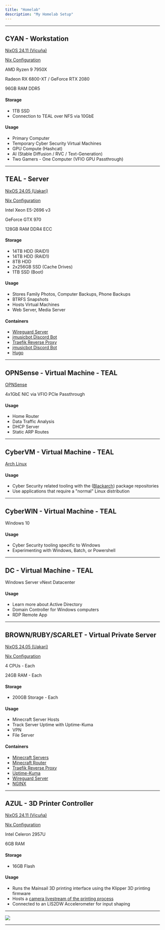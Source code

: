 ```yaml
---
title: "Homelab"
description: "My Homelab Setup"
---
```


---
## CYAN - Workstation

[NixOS 24.11 (Vicuña)](https://nixos.org/)

[Nix Configuration](https://github.com/CollinDewey/nix-config)

AMD Ryzen 9 7950X

Radeon RX 6800-XT / GeForce RTX 2080

96GB RAM DDR5

#### Storage
 - 1TB SSD
 - Connection to TEAL over NFS via 10GbE

#### Usage
 - Primary Computer
 - Temporary Cyber Security Virtual Machines
 - GPU Compute (Hashcat)
 - AI (Stable Diffusion / RVC / Text-Generation)
 - Two Gamers - One Computer (VFIO GPU Passthrough)

---
## TEAL - Server

[NixOS 24.05 (Uakari)](https://nixos.org/)

[Nix Configuration](https://github.com/CollinDewey/nix-config)

Intel Xeon E5-2696 v3

GeForce GTX 970

128GB RAM DDR4 ECC

#### Storage
 - 14TB HDD (RAID1)
 - 14TB HDD (RAID1)
 - 8TB HDD
 - 2x256GB SSD (Cache Drives)
 - 1TB SSD (Boot)

#### Usage
 - Stores Family Photos, Computer Backups, Phone Backups
 - BTRFS Snapshots
 - Hosts Virtual Machines
 - Web Server, Media Server

#### Containers
 - [Wireguard Server](https://github.com/linuxserver/docker-wireguard)
 - [jmusicbot Discord Bot](https://jmusicbot.com/)
 - [Traefik Reverse Proxy](https://github.com/traefik/traefik-library-image)
 - [jmusicbot Discord Bot](https://jmusicbot.com/)
 - [Hugo ](https://github.com/klakegg/docker-hugo)

---
## OPNSense - Virtual Machine - TEAL

[OPNSense](https://opnsense.org/)

4x1GbE NIC via VFIO PCIe Passthrough

#### Usage
 - Home Router
 - Data Traffic Analysis
 - DHCP Server
 - Static ARP Routes

---
## CyberVM - Virtual Machine - TEAL

[Arch Linux](https://archlinux.org/)

#### Usage
 - Cyber Security related tooling with the ([Blackarch](https://blackarch.org/)) package repositories
 - Use applications that require a "normal" Linux distribution

---
## CyberWIN - Virtual Machine - TEAL

Windows 10

#### Usage
 - Cyber Security tooling specific to Windows
 - Experimenting with Windows, Batch, or Powershell

---
## DC - Virtual Machine - TEAL

Windows Server vNext Datacenter

#### Usage
 - Learn more about Active Directory
 - Domain Controller for Windows computers
 - RDP Remote App

---
## BROWN/RUBY/SCARLET - Virtual Private Server

[NixOS 24.05 (Uakari)](https://nixos.org/)

[Nix Configuration](https://github.com/CollinDewey/nix-config)

4 CPUs - Each

24GB RAM - Each

#### Storage
 - 200GB Storage - Each

#### Usage
 - Minecraft Server Hosts
 - Track Server Uptime with Uptime-Kuma
 - VPN
 - File Server

#### Containers
 - [Minecraft Servers](https://github.com/itzg/docker-minecraft-server)
 - [Minecraft Router](https://github.com/itzg/mc-router)
 - [Traefik Reverse Proxy](https://github.com/traefik/traefik-library-image)
 - [Uptime-Kuma](https://github.com/louislam/uptime-kuma)
 - [Wireguard Server](https://github.com/linuxserver/docker-wireguard)
 - [NGINX](https://github.com/nginxinc/docker-nginx)

---
## AZUL - 3D Printer Controller

[NixOS 24.11 (Vicuña)](https://nixos.org/)

[Nix Configuration](https://github.com/CollinDewey/nix-config)

Intel Celeron 2957U

6GB RAM

#### Storage
 - 16GB Flash

#### Usage
 - Runs the Mainsail 3D printing interface using the Klipper 3D printing firmware
 - Hosts a [camera livestream of the printing process](https://printer.terascripting.com/)
 - Connected to an LIS2DW Accelerometer for input shaping

---
<img src="https://img.shields.io/date/1701297919?label=Last%20Updated&style=for-the-badge">

---

<script src="https://utteranc.es/client.js"
  repo="CollinDewey/terascripting"
  issue-term="og:title"
  theme="icy-dark"
  crossorigin="anonymous"
  async>
</script>
